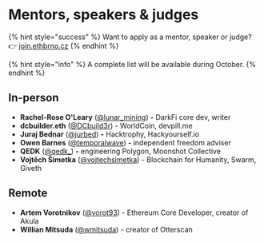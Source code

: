 # Mentors, speakers & judges

{% hint style="success" %}
Want to apply as a mentor, speaker or judge? 👉 [join.ethbrno.cz](https://join.ethbrno.cz/)
{% endhint %}

{% hint style="info" %}
A complete list will be available during October.
{% endhint %}

## In-person

* **Rachel-Rose O'Leary** ([@lunar\_mining](https://twitter.com/lunar\_mining)) **-** DarkFi core dev, writer
* **dcbuilder.eth** ([@DCbuild3r](https://twitter.com/DCbuild3r)) - WorldCoin, devpill.me
* **Juraj Bednar** ([@jurbed](https://twitter.com/jurbed)) **-** Hacktrophy, Hackyourself.io
* **Owen Barnes** ([@temporalwave](https://twitter.com/temporalwave)) **-** independent freedom adviser
* **QEDK** ([@qedk\_](https://twitter.com/qedk\_)) **-** engineering Polygon, Moonshot Collective
* **Vojtěch Šimetka** ([@vojtechsimetka](https://twitter.com/vojtechsimetka)) - Blockchain for Humanity, Swarm, Giveth

## Remote

* **Artem Vorotnikov** ([@vorot93](https://twitter.com/vorot93)) - Ethereum Core Developer, creator of Akula
* **Willian Mitsuda** ([@wmitsuda](https://twitter.com/wmitsuda)) - creator of Otterscan
